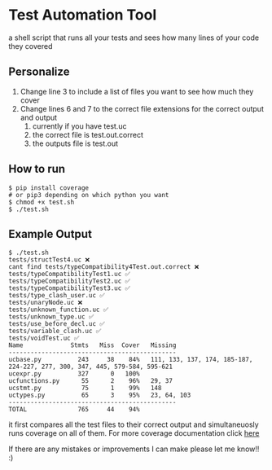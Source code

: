 # Test Automation Tool
a shell script that runs all your tests and sees how many lines of your code they covered

## Personalize
1. Change line 3 to include a list of files you want to see how much they cover
2. Change lines 6 and 7 to the correct file extensions for the correct output and output
    1. currently if you have test.uc
    2. the correct file is test.out.correct
    3. the outputs file is test.out

## How to run
```
$ pip install coverage 
# or pip3 depending on which python you want
$ chmod +x test.sh
$ ./test.sh
```

## Example Output
```
$ ./test.sh
tests/structTest4.uc ❌
cant find tests/typeCompatibility4Test.out.correct ❌
tests/typeCompatibilityTest1.uc ✅
tests/typeCompatibilityTest2.uc ✅
tests/typeCompatibilityTest3.uc ✅
tests/type_clash_user.uc ✅
tests/unaryNode.uc ❌
tests/unknown_function.uc ✅
tests/unknown_type.uc ✅
tests/use_before_decl.uc ✅
tests/variable_clash.uc ✅
tests/voidTest.uc ✅
Name             Stmts   Miss  Cover   Missing
----------------------------------------------
ucbase.py          243     38    84%   111, 133, 137, 174, 185-187, 224-227, 277, 300, 347, 445, 579-584, 595-621
ucexpr.py          327      0   100%
ucfunctions.py      55      2    96%   29, 37
ucstmt.py           75      1    99%   148
uctypes.py          65      3    95%   23, 64, 103
----------------------------------------------
TOTAL              765     44    94%
```
it first compares all the test files to their correct output and simultaneuosly runs coverage on all of them. For more coverage documentation click [here](https://coverage.readthedocs.io/en/v4.5.x/)

If there are any mistakes or improvements I can make please let me know!! :)
